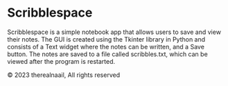 # Scribblespace
Scribblespace is a simple notebook app that allows users to save and view their notes. The GUI is created using the Tkinter library in Python and consists of a Text widget where the notes can be written, and a Save button. The notes are saved to a file called scribbles.txt, which can be viewed after the program is restarted. 

© 2023 therealnaail, All rights reserved
